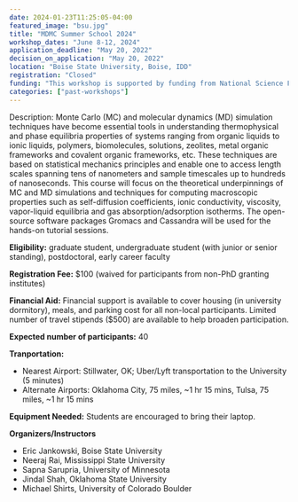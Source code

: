 ```yaml
---
date: 2024-01-23T11:25:05-04:00
featured_image: "bsu.jpg"
title: "MDMC Summer School 2024"
workshop_dates: "June 8-12, 2024"
application_deadline: "May 20, 2022"
decision_on_application: "May 20, 2022"
location: "Boise State University, Boise, IDD"
registration: "Closed"
funding: "This workshop is supported by funding from National Science Foundation"
categories: ["past-workshops"]
---
```

Description: Monte Carlo (MC) and molecular dynamics (MD) simulation techniques have become essential tools in understanding thermophysical and phase equilibria properties of systems ranging from organic liquids to ionic liquids, polymers, biomolecules, solutions, zeolites, metal organic frameworks and covalent organic frameworks, etc. These techniques are based on statistical mechanics principles and enable one to access length scales spanning tens of nanometers and sample timescales up to hundreds of nanoseconds. This course will focus on the theoretical underpinnings of MC and MD simulations and techniques for computing macroscopic properties such as self-diffusion coefficients, ionic conductivity, viscosity, vapor-liquid equilibria and gas absorption/adsorption isotherms. The open-source software packages Gromacs and Cassandra will be used for the hands-on tutorial sessions.

**Eligibility:** graduate student, undergraduate student (with junior or senior standing), postdoctoral, early career faculty

**Registration Fee:** $100 (waived for participants from non-PhD granting institutes)

**Financial Aid:** Financial support is available to cover housing (in university dormitory), meals, and parking cost for all non-local participants. Limited number of travel stipends ($500) are available to help broaden participation.

**Expected number of participants:** 40

**Tranportation:**
 * Nearest Airport: Stillwater, OK; Uber/Lyft transportation to the University (5 minutes)
 * Alternate Airports: Oklahoma City, 75 miles, ~1 hr 15 mins, Tulsa, 75 miles, ~1 hr 15 mins

**Equipment Needed:** Students are encouraged to bring their laptop.

**Organizers/Instructors**
 - Eric Jankowski, Boise State University
 - Neeraj Rai, Mississippi State University
 - Sapna Sarupria, University of Minnesota
 - Jindal Shah, Oklahoma State University
 - Michael Shirts, University of Colorado Boulder
